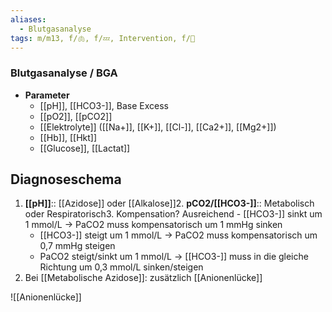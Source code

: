 ```yaml
---
aliases:
  - Blutgasanalyse
tags: m/m13, f/🫁, f/💤, Intervention, f/🥼
---
```

### Blutgasanalyse / BGA
- **Parameter**
	- [[pH]], [[HCO3-]], Base Excess
	- [[pO2]], [[pCO2]]
	- [[Elektrolyte]] ([[Na+]], [[K+]], [[Cl-]], [[Ca2+]], [[Mg2+]])
	- [[Hb]], [[Hkt]]
	- [[Glucose]], [[Lactat]]

## Diagnoseschema
1. **[[pH]]**:: [[Azidose]] oder [[Alkalose]]2. **pCO2/[[HCO3-]]**:: Metabolisch oder Respiratorisch3. Kompensation? Ausreichend	- [[HCO3-]] sinkt um 1 mmol/L → PaCO2 muss kompensatorisch um 1 mmHg sinken
	- [[HCO3-]] steigt um 1 mmol/L → PaCO2 muss kompensatorisch um 0,7 mmHg steigen
	- PaCO2 steigt/sinkt um 1 mmol/L → [[HCO3-]] muss in die gleiche Richtung um 0,3 mmol/L sinken/steigen
4. Bei [[Metabolische Azidose]]: zusätzlich [[Anionenlücke]]

![[Anionenlücke]]



